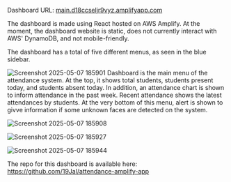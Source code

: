 Dashboard URL: [main.d18ccseljr9vyz.amplifyapp.com](https://main.d18ccseljr9vyz.amplifyapp.com/)

The dashboard is made using React hosted on AWS Amplify. At the moment, the dashboard website is static, does not currently interact with AWS' DynamoDB, and not mobile-friendly.


The dashboard has a total of five different menus, as seen in the blue sidebar.

![Screenshot 2025-05-07 185901](https://github.com/user-attachments/assets/aba7d886-3ca1-4986-a9ea-d1e689f80969)
Dashboard is the main menu of the attendance system. At the top, it shows total students, students present today, and students absent today. In addition, an attendance chart is shown to inform attendance in the past week. Recent attendance shows the latest attendances by students. At the very bottom of this menu, alert is shown to givve information if some unknown faces are detected on the system.

![Screenshot 2025-05-07 185908](https://github.com/user-attachments/assets/b3ec8dbd-862e-458d-9b0f-b45b078efdaa)


![Screenshot 2025-05-07 185927](https://github.com/user-attachments/assets/cf072a88-8916-4160-9a7f-082f5c72c776)


![Screenshot 2025-05-07 185944](https://github.com/user-attachments/assets/4c0c66aa-61b6-4e39-985b-248ba2bb524b)

The repo for this dashboard is available here: https://github.com/19Jal/attendance-amplify-app
